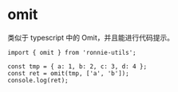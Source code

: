 # omit

类似于 typescript 中的 Omit，并且能进行代码提示。

```tsx | pure
import { omit } from 'ronnie-utils';

const tmp = { a: 1, b: 2, c: 3, d: 4 };
const ret = omit(tmp, ['a', 'b']);
console.log(ret);
```
